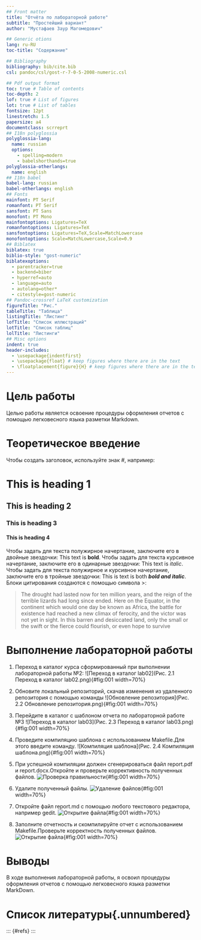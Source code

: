 ```yaml
---
## Front matter
title: "Отчёта по лабораторной работе"
subtitle: "Простейший вариант"
author: "Мустафаев Заур Магомедович"

## Generic otions
lang: ru-RU
toc-title: "Содержание"

## Bibliography
bibliography: bib/cite.bib
csl: pandoc/csl/gost-r-7-0-5-2008-numeric.csl

## Pdf output format
toc: true # Table of contents
toc-depth: 2
lof: true # List of figures
lot: true # List of tables
fontsize: 12pt
linestretch: 1.5
papersize: a4
documentclass: scrreprt
## I18n polyglossia
polyglossia-lang:
  name: russian
  options:
	- spelling=modern
	- babelshorthands=true
polyglossia-otherlangs:
  name: english
## I18n babel
babel-lang: russian
babel-otherlangs: english
## Fonts
mainfont: PT Serif
romanfont: PT Serif
sansfont: PT Sans
monofont: PT Mono
mainfontoptions: Ligatures=TeX
romanfontoptions: Ligatures=TeX
sansfontoptions: Ligatures=TeX,Scale=MatchLowercase
monofontoptions: Scale=MatchLowercase,Scale=0.9
## Biblatex
biblatex: true
biblio-style: "gost-numeric"
biblatexoptions:
  - parentracker=true
  - backend=biber
  - hyperref=auto
  - language=auto
  - autolang=other*
  - citestyle=gost-numeric
## Pandoc-crossref LaTeX customization
figureTitle: "Рис."
tableTitle: "Таблица"
listingTitle: "Листинг"
lofTitle: "Список иллюстраций"
lotTitle: "Список таблиц"
lolTitle: "Листинги"
## Misc options
indent: true
header-includes:
  - \usepackage{indentfirst}
  - \usepackage{float} # keep figures where there are in the text
  - \floatplacement{figure}{H} # keep figures where there are in the text
---
```


# Цель работы

Целью работы является освоение процедуры оформления отчетов с помощью легковесного языка разметки Markdown.

# Теоретическое введение

Чтобы создать заголовок, используйте знак #, например:
# This is heading 1
## This is heading 2
### This is heading 3
#### This is heading 4
Чтобы задать для текста полужирное начертание, заключите его в двойные звездочки:
This text is **bold**.
Чтобы задать для текста курсивное начертание, заключите его в одинарные звездочки:
This text is *italic*.
Чтобы задать для текста полужирное и курсивное начертание, заключите его в тройные
звездочки:
This is text is both ***bold and italic***.
Блоки цитирования создаются с помощью символа >:
> The drought had lasted now for ten million years, and the reign of the
terrible lizards had long since ended. Here on the Equator, in the
continent which would one day be known as Africa, the battle for existence
had reached a new climax of ferocity, and the victor was not yet in sight.
In this barren and desiccated land, only the small or the swift or the
fierce could flourish, or even hope to survive

# Выполнение лабораторной работы

1. Переход в каталог курса сформированный при выполнении лабораторной работы №2:
![Переход в каталог lab02](Рис. 2.1 Переход в каталог lab02.png){#fig:001 width=70%}

2. Обновите локальный репозиторий, скачав изменения из удаленного репозитория с помощью команды
![Обновление репозитория](Рис. 2.2 Обновление репозитория.png){#fig:001 width=70%}

3. Перейдите в каталог с шаблоном отчета по лабораторной работе №3
![Переход в каталог lab03](Рис. 2.3 Переход в каталог lab03.png){#fig:001 width=70%}

4. Проведите компиляцию шаблона с использованием Makefile.Для этого введите команду.
![Компиляция шаблона](Рис. 2.4 Компиляция шаблона.png){#fig:001 width=70%}

5. При успешной компиляции должен сгенерироваться файл report.pdf и report.docx.Откройте и проверьте коррективность полученных файлов.
![Проверка правильности](2,5.png){#fig:001 width=70%}

6. Удалите полученный файлы.
![Удаление файлов](2,6.png){#fig:001 width=70%}

7. Откройте файл report.md с помощью любого текстового редактора, например gedit.
![Открытие файла](2,7.png){#fig:001 width=70%}

8. Заполните отчетность и скомпилируйте отчет с использованием Makefile.Проверьте корректность полученных файлов.
![Открытие файла](2,7,.png){#fig:001 width=70%}

# Выводы

В ходе выполнения лабораторной работы, я освоил процедуры оформления отчетов с помощью легковесного языка разметки MarkDown.

# Список литературы{.unnumbered}

::: {#refs}
:::
